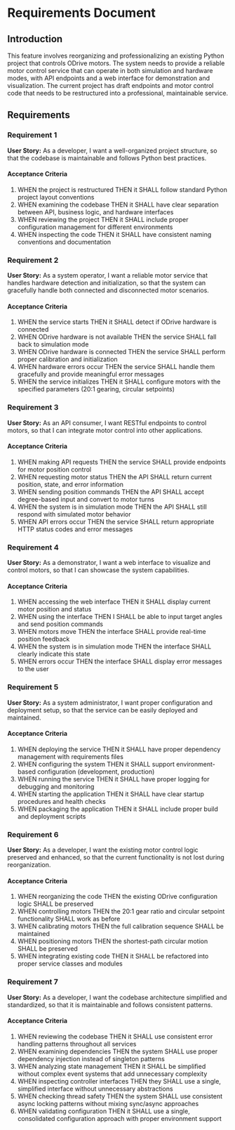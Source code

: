 # Requirements Document

## Introduction

This feature involves reorganizing and professionalizing an existing Python project that controls ODrive motors. The system needs to provide a reliable motor control service that can operate in both simulation and hardware modes, with API endpoints and a web interface for demonstration and visualization. The current project has draft endpoints and motor control code that needs to be restructured into a professional, maintainable service.

## Requirements

### Requirement 1

**User Story:** As a developer, I want a well-organized project structure, so that the codebase is maintainable and follows Python best practices.

#### Acceptance Criteria

1. WHEN the project is restructured THEN it SHALL follow standard Python project layout conventions
2. WHEN examining the codebase THEN it SHALL have clear separation between API, business logic, and hardware interfaces
3. WHEN reviewing the project THEN it SHALL include proper configuration management for different environments
4. WHEN inspecting the code THEN it SHALL have consistent naming conventions and documentation

### Requirement 2

**User Story:** As a system operator, I want a reliable motor service that handles hardware detection and initialization, so that the system can gracefully handle both connected and disconnected motor scenarios.

#### Acceptance Criteria

1. WHEN the service starts THEN it SHALL detect if ODrive hardware is connected
2. WHEN ODrive hardware is not available THEN the service SHALL fall back to simulation mode
3. WHEN ODrive hardware is connected THEN the service SHALL perform proper calibration and initialization
4. WHEN hardware errors occur THEN the service SHALL handle them gracefully and provide meaningful error messages
5. WHEN the service initializes THEN it SHALL configure motors with the specified parameters (20:1 gearing, circular setpoints)

### Requirement 3

**User Story:** As an API consumer, I want RESTful endpoints to control motors, so that I can integrate motor control into other applications.

#### Acceptance Criteria

1. WHEN making API requests THEN the service SHALL provide endpoints for motor position control
2. WHEN requesting motor status THEN the API SHALL return current position, state, and error information
3. WHEN sending position commands THEN the API SHALL accept degree-based input and convert to motor turns
4. WHEN the system is in simulation mode THEN the API SHALL still respond with simulated motor behavior
5. WHEN API errors occur THEN the service SHALL return appropriate HTTP status codes and error messages

### Requirement 4

**User Story:** As a demonstrator, I want a web interface to visualize and control motors, so that I can showcase the system capabilities.

#### Acceptance Criteria

1. WHEN accessing the web interface THEN it SHALL display current motor position and status
2. WHEN using the interface THEN I SHALL be able to input target angles and send position commands
3. WHEN motors move THEN the interface SHALL provide real-time position feedback
4. WHEN the system is in simulation mode THEN the interface SHALL clearly indicate this state
5. WHEN errors occur THEN the interface SHALL display error messages to the user

### Requirement 5

**User Story:** As a system administrator, I want proper configuration and deployment setup, so that the service can be easily deployed and maintained.

#### Acceptance Criteria

1. WHEN deploying the service THEN it SHALL have proper dependency management with requirements files
2. WHEN configuring the system THEN it SHALL support environment-based configuration (development, production)
3. WHEN running the service THEN it SHALL have proper logging for debugging and monitoring
4. WHEN starting the application THEN it SHALL have clear startup procedures and health checks
5. WHEN packaging the application THEN it SHALL include proper build and deployment scripts

### Requirement 6

**User Story:** As a developer, I want the existing motor control logic preserved and enhanced, so that the current functionality is not lost during reorganization.

#### Acceptance Criteria

1. WHEN reorganizing the code THEN the existing ODrive configuration logic SHALL be preserved
2. WHEN controlling motors THEN the 20:1 gear ratio and circular setpoint functionality SHALL work as before
3. WHEN calibrating motors THEN the full calibration sequence SHALL be maintained
4. WHEN positioning motors THEN the shortest-path circular motion SHALL be preserved
5. WHEN integrating existing code THEN it SHALL be refactored into proper service classes and modules

### Requirement 7

**User Story:** As a developer, I want the codebase architecture simplified and standardized, so that it is maintainable and follows consistent patterns.

#### Acceptance Criteria

1. WHEN reviewing the codebase THEN it SHALL use consistent error handling patterns throughout all services
2. WHEN examining dependencies THEN the system SHALL use proper dependency injection instead of singleton patterns
3. WHEN analyzing state management THEN it SHALL be simplified without complex event systems that add unnecessary complexity
4. WHEN inspecting controller interfaces THEN they SHALL use a single, simplified interface without unnecessary abstractions
5. WHEN checking thread safety THEN the system SHALL use consistent async locking patterns without mixing sync/async approaches
6. WHEN validating configuration THEN it SHALL use a single, consolidated configuration approach with proper environment support